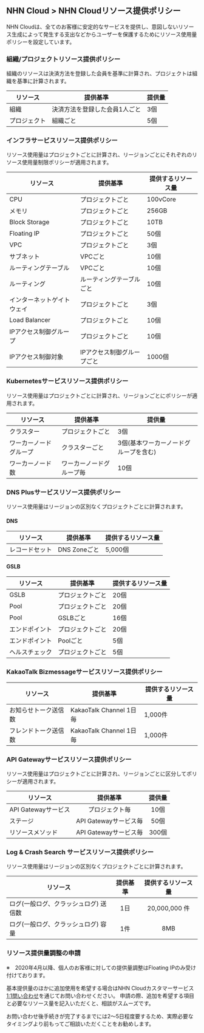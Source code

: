 ## NHN Cloud > NHN Cloudリソース提供ポリシー
NHN Cloudは、全てのお客様に安定的なサービスを提供し、意図しないリソース生成によって発生する支出などからユーザーを保護するためにリソース使用量ポリシーを設定しています。 

### 組織/プロジェクトリソース提供ポリシー
組織のリソースは決済方法を登録した会員を基準に計算され、プロジェクトは組織を基準に計算されます。

|リソース | 提供基準 | 提供量 | 
|----|----|----|
|組織	| 決済方法を登録した会員1人ごと|3個|
|プロジェクト	 | 組織ごと |5個|

### インフラサービスリソース提供ポリシー
リソース使用量はプロジェクトごとに計算され、リージョンごとにそれぞれのリソース使用量制限ポリシーが適用されます。

|リソース | 提供基準 | 提供するリソース量 | 
|----|----|----|
|CPU	| プロジェクトごと |100vCore|
|メモリ	 | プロジェクトごと |256GB|
|Block Storage| プロジェクトごと |10TB|
|Floating IP | プロジェクトごと |50個|
|VPC | プロジェクトごと |3個|
|サブネット | VPCごと |10個|
|ルーティングテーブル | VPCごと |10個|
|ルーティング | ルーティングテーブルごと |10個|
|インターネットゲイトウェイ | プロジェクトごと	|3個|
|Load Balancer | プロジェクトごと |10個|
|IPアクセス制御グループ	| プロジェクトごと |10個|
|IPアクセス制御対象 | IPアクセス制御グループごと	|1000個|

### Kubernetesサービスリソース提供ポリシー 
リソース使用量はプロジェクトごとに計算され、リージョンごとにポリシーが適用されます。

|リソース | 提供基準 | 提供量 | 
|----|----|----|
|クラスター	| プロジェクトごと |3個|
|ワーカーノードグループ	 | クラスターごと |3個(基本ワーカーノードグループを含む)|
|ワーカーノード数	 | ワーカーノードグループ毎 |10個|


### DNS Plusサービスリソース提供ポリシー
リソース使用量はリージョンの区別なくプロジェクトごとに計算されます。

#### DNS
|リソース | 提供基準 | 提供するリソース量 | 
|----|----|----|
|レコードセット	| DNS Zoneごと |5,000個|

#### GSLB
|リソース | 提供基準 | 提供するリソース量 | 
|----|----|----|
|GSLB	| プロジェクトごと | 20個|
|Pool	| プロジェクトごと | 20個 |
|Pool   | GSLBごと   | 16個 |
|エンドポイント | プロジェクトごと | 20個 |
|エンドポイント | Poolごと | 5個 |
|ヘルスチェック	| プロジェクトごと | 5個 |

### KakaoTalk Bizmessageサービスリソース提供ポリシー
| リソース | 提供基準 | 提供するリソース量 |
| ---- | ---- | --------- |
| お知らせトーク送信数 |  KakaoTalk Channel 1日毎 | 1,000件 |
| フレンドトーク送信数 |  KakaoTalk Channel 1日毎 | 1,000件 |

### API Gatewayサービスリソース提供ポリシー 
リソース使用量はプロジェクトごとに計算され、リージョンごとに区分してポリシーが適用されます。

| リソース | 提供基準 | 提供量 |
| --- | :---: | :---: |
| API Gatewayサービス | プロジェクト毎 | 10個 |
| ステージ | API Gatewayサービス毎 | 50個 |
| リソースメソッド | API Gatewayサービス毎 | 300個 |

### Log & Crash Search サービスリソース提供ポリシー
リソース使用量はリージョンの区別なくプロジェクトごとに計算されます。

|リソース | 提供基準 | 提供するリソース量 | 
| --- | :---: | :---: |
| ログ(一般ログ、クラッシュログ) 送信数 | 1日 | 20,000,000 件 |
| ログ(一般ログ、クラッシュログ) 容量 | 1件 | 8MB |

### リソース提供量調整の申請
※　2020年4月以降、個人のお客様に対しての提供量調整はFloating IPのみ受け付けております。

基本提供量のほかに追加使用を希望する場合はNHN Cloudカスタマーサービス[1:1問い合わせ](https://www.toast.com/kr/support/inquiry)を通じてお問い合わせください。
申請の際、追加を希望する項目と必要なリソース量を記入いただくと、相談がスムーズです。

お問い合わせ後手続きが完了するまでには2～5日程度要するため、実際必要なタイミングより前もってご相談いただくことをお勧めします。
